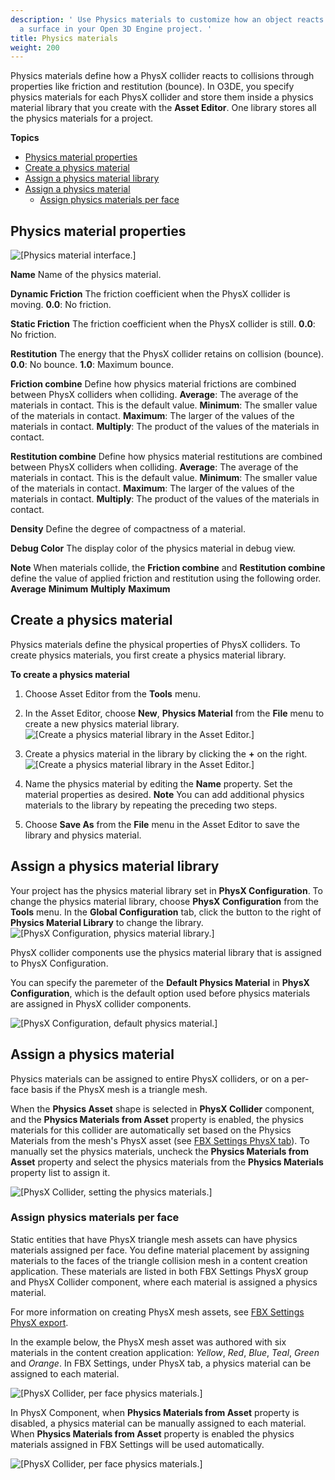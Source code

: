 ```yaml
---
description: ' Use Physics materials to customize how an object reacts when it hits
  a surface in your Open 3D Engine project. '
title: Physics materials
weight: 200
---
```


Physics materials define how a PhysX collider reacts to collisions through properties like friction and restitution (bounce). In O3DE, you specify physics materials for each PhysX collider and store them inside a physics material library that you create with the **Asset Editor**. One library stores all the physics materials for a project.

**Topics**
+ [Physics material properties](#physics-material-properties)
+ [Create a physics material](#create-a-physics-material)
+ [Assign a physics material library](#assign-a-physics-material-library)
+ [Assign a physics material](#assign-a-physics-material)
  + [Assign physics materials per face](#assign-physics-materials-per-face)

## Physics material properties 

![\[Physics material interface.\]](/images/user-guide/physx/physx/ui-physx-material-A.png)

****Name****
Name of the physics material.

****Dynamic Friction****
The friction coefficient when the PhysX collider is moving.
**0.0**: No friction.

****Static Friction****
The friction coefficient when the PhysX collider is still.
**0.0**: No friction.

****Restitution****
The energy that the PhysX collider retains on collision (bounce).
**0.0**: No bounce.
**1.0**: Maximum bounce.

****Friction combine****
Define how physics material frictions are combined between PhysX colliders when colliding.
**Average**: The average of the materials in contact. This is the default value.
**Minimum**: The smaller value of the materials in contact.
**Maximum**: The larger of the values of the materials in contact.
**Multiply**: The product of the values of the materials in contact.

****Restitution combine****
Define how physics material restitutions are combined between PhysX colliders when colliding.
**Average**: The average of the materials in contact. This is the default value.
**Minimum**: The smaller value of the materials in contact.
**Maximum**: The larger of the values of the materials in contact.
**Multiply**: The product of the values of the materials in contact.

****Density****
Define the degree of compactness of a material.

****Debug Color****
The display color of the physics material in debug view.

**Note**
When materials collide, the **Friction combine** and **Restitution combine** define the value of applied friction and restitution using the following order.
**Average**
**Minimum**
**Multiply**
**Maximum**

## Create a physics material 

Physics materials define the physical properties of PhysX colliders. To create physics materials, you first create a physics material library.

**To create a physics material**

1. Choose Asset Editor from the **Tools** menu.

1. In the Asset Editor, choose **New**, **Physics Material** from the **File** menu to create a new physics material library.
![\[Create a physics material library in the Asset Editor.\]](/images/user-guide/physx/physx/ui-physx-material-B.png)

1. Create a physics material in the library by clicking the **+** on the right.
![\[Create a physics material library in the Asset Editor.\]](/images/user-guide/physx/physx/ui-physx-material-C.png)

1. Name the physics material by editing the **Name** property. Set the material properties as desired.
**Note**
You can add additional physics materials to the library by repeating the preceding two steps.

1. Choose **Save As** from the **File** menu in the Asset Editor to save the library and physics material.

## Assign a physics material library 

Your project has the physics material library set in **PhysX Configuration**. To change the physics material library, choose **PhysX Configuration** from the **Tools** menu. In the **Global Configuration** tab, click the button to the right of **Physics Material Library** to change the library.
![\[PhysX Configuration, physics material library.\]](/images/user-guide/physx/physx/ui-physx-material-D.png)

PhysX collider components use the physics material library that is assigned to PhysX Configuration.

You can specify the paremeter of the **Default Physics Material** in **PhysX Configuration**, which is the default option used before physics materials are assigned in PhysX collider components.

![\[PhysX Configuration, default physics material.\]](/images/user-guide/physx/physx/ui-physx-material-E.png)

## Assign a physics material 

Physics materials can be assigned to entire PhysX colliders, or on a per-face basis if the PhysX mesh is a triangle mesh.

When the **Physics Asset** shape is selected in **PhysX Collider** component, and the **Physics Materials from Asset** property is enabled, the physics materials for this collider are automatically set based on the Physics Materials from the mesh's PhysX asset (see [FBX Settings PhysX tab](/docs/user-guide/assets/fbx-settings/settings-physx-tab/)). To manually set the physics materials, uncheck the **Physics Materials from Asset** property and select the physics materials from the **Physics Materials** property list to assign it.

![\[PhysX Collider, setting the physics materials.\]](/images/user-guide/physx/physx/ui-physx-material-F.png)

### Assign physics materials per face 

Static entities that have PhysX triangle mesh assets can have physics materials assigned per face. You define material placement by assigning materials to the faces of the triangle collision mesh in a content creation application. These materials are listed in both FBX Settings PhysX group and PhysX Collider component, where each material is assigned a physics material.

For more information on creating PhysX mesh assets, see [FBX Settings PhysX export](/docs/user-guide/assets/fbx-settings/physx-export.md).

In the example below, the PhysX mesh asset was authored with six materials in the content creation application: *Yellow*, *Red*, *Blue*, *Teal*, *Green* and *Orange*. In FBX Settings, under PhysX tab, a physics material can be assigned to each material.

![\[PhysX Collider, per face physics materials.\]](/images/user-guide/physx/physx/ui-physx-material-G.png)

In PhysX Component, when **Physics Materials from Asset** property is disabled, a physics material can be manually assigned to each material. When **Physics Materials from Asset** property is enabled the physics materials assigned in FBX Settings will be used automatically.

![\[PhysX Collider, per face physics materials.\]](/images/user-guide/physx/physx/ui-physx-material-H.png)
